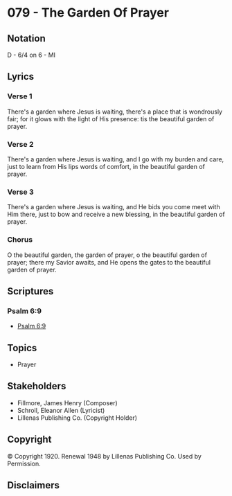 # 079 - The Garden Of Prayer

## Notation

D - 6/4 on 6 - MI

## Lyrics

### Verse 1

There's a garden where Jesus is waiting, there's a place that is wondrously fair; for it glows with the light of His presence: tis the beautiful garden of prayer.

### Verse 2

There's a garden where Jesus is waiting, and I go with my burden and care, just to learn from His lips words of comfort, in the beautiful garden of prayer.

### Verse 3

There's a garden where Jesus is waiting, and He bids you come meet with Him there, just to bow and receive a new blessing, in the beautiful garden of prayer.

### Chorus

O the beautiful garden, the garden of prayer, o the beautiful garden of prayer; there my Savior awaits, and He opens the gates to the beautiful garden of prayer.


## Scriptures

### Psalm 6:9

- [Psalm 6:9](https://www.biblegateway.com/passage/?search=Psalm%206%3A9)


## Topics

- Prayer

## Stakeholders

- Fillmore, James Henry (Composer)
- Schroll, Eleanor Allen (Lyricist)
- Lillenas Publishing Co. (Copyright Holder)

## Copyright

© Copyright 1920. Renewal 1948 by Lillenas Publishing Co. Used by Permission.


## Disclaimers


